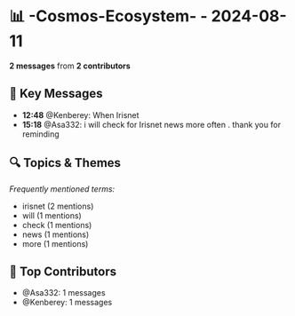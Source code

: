 # 📊 -Cosmos-Ecosystem- - 2024-08-11
**2 messages** from **2 contributors**

## 💬 Key Messages
- **12:48** @Kenberey: When Irisnet
- **15:18** @Asa332: i will check for Irisnet news more often . thank you for reminding

## 🔍 Topics & Themes
*Frequently mentioned terms:*
- irisnet (2 mentions)
- will (1 mentions)
- check (1 mentions)
- news (1 mentions)
- more (1 mentions)

## 👥 Top Contributors
- @Asa332: 1 messages
- @Kenberey: 1 messages